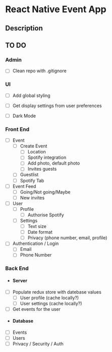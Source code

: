 # React Native Event App

## Description

## TO DO

### Admin

 - [ ] Clean repo with .gitignore 

### UI

- [ ] Add global styling
- [ ] Get display settings from user preferences
- [ ] Dark Mode


### Front End

- [ ] Event
  - [ ] Create Event
    - [ ] Location
    - [ ] Spotify integration
    - [ ] Add photo, default photo
    - [ ] Invites guests
  - [ ] Guestlist
  - [ ] Spotify Tab
- [ ] Event Feed
  - [ ] Going/Not going/Maybe
  - [ ] New invites
- [ ] User
  - [ ] Profile
    - [ ] Authorise Spotify
  - [ ] Settings
    - [ ] Text size
    - [ ] Date format
    - [ ] Privacy (phone number, email, profile)
    
- [ ] Authentication / Login
  - [ ] Email
  - [ ] Phone Number

### Back End

 - #### Server
  - [ ] Populate redux store with datebase values
    - [ ] User profile (cache locally?)
    - [ ] User settings (cache locally?)
  - [ ] Get events for the user 

 - #### Database
  - [ ] Events
  - [ ] Users
  - [ ] Privacy / Security / Auth
